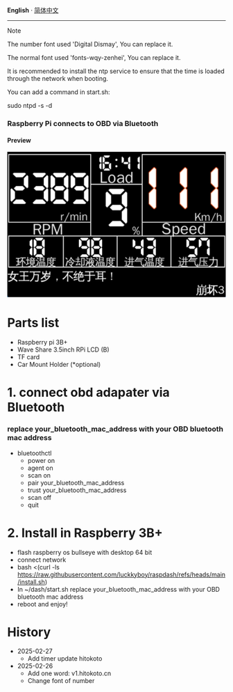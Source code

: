 __English__ · [简体中文](README.zh-CN.md)

---

> [!NOTE]  
> The number font used 'Digital Dismay', You can replace it.
> 
> The normal font used 'fonts-wqy-zenhei', You can replace it.
> 
> It is recommended to install the ntp service to ensure that the time is loaded through the network when booting. 
> 
> You can add a command in start.sh:
> 
> sudo ntpd -s -d


### Raspberry Pi connects to OBD via Bluetooth
#### Preview
![image.png](dash/image.png)

# Parts list
- Raspberry pi 3B+
- Wave Share 3.5inch RPi LCD (B)
- TF card
- Car Mount Holder (*optional)

# 1. connect obd adapater via Bluetooth
### replace your_bluetooth_mac_address with your OBD bluetooth mac address
- bluetoothctl
  - power on
  - agent on
  - scan on
  - pair your_bluetooth_mac_address
  - trust your_bluetooth_mac_address
  - scan off
  - quit

[//]: # (# 2. connect car with Screen &#40;*optional&#41;)

[//]: # (### apt install screen)

[//]: # (- screen /dev/rfcomm0)

[//]: # (  - ate0  <-- return ok)

[//]: # (  - atz)

[//]: # (  - atl1)

[//]: # (  - ath1)

[//]: # (  - atsp0  <-- use protocol auto, available protocols: 1,2,3,4,5,6,7,8,9,A)

[//]: # (  - 0100  <-- mode 01, pid 00, supported pids)

# 2. Install in Raspberry 3B+
- flash raspberry os bullseye with desktop 64 bit
- connect network
- bash <(curl -ls https://raw.githubusercontent.com/luckkyboy/raspdash/refs/heads/main/install.sh)
- In ~/dash/start.sh replace your_bluetooth_mac_address with your OBD bluetooth mac address
- reboot and enjoy!

# History
- 2025-02-27
  - Add timer update hitokoto
- 2025-02-26
  - Add one word: v1.hitokoto.cn 
  - Change font of number